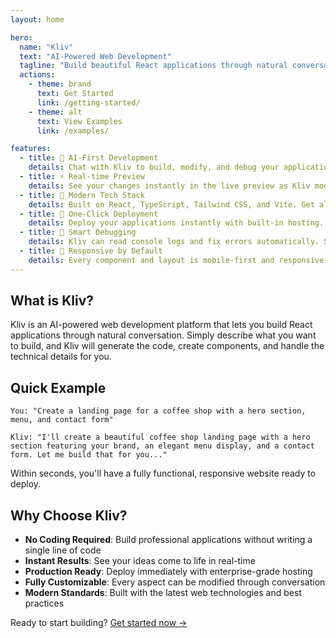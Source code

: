 ```yaml
---
layout: home

hero:
  name: "Kliv"
  text: "AI-Powered Web Development"
  tagline: "Build beautiful React applications through natural conversation"
  actions:
    - theme: brand
      text: Get Started
      link: /getting-started/
    - theme: alt
      text: View Examples
      link: /examples/

features:
  - title: 🤖 AI-First Development
    details: Chat with Kliv to build, modify, and debug your applications using natural language. No need to write code manually.
  - title: ⚡ Real-time Preview
    details: See your changes instantly in the live preview as Kliv modifies your code. What you see is what you get.
  - title: 🎨 Modern Tech Stack
    details: Built on React, TypeScript, Tailwind CSS, and Vite. Get all the benefits of modern web development.
  - title: 🚀 One-Click Deployment
    details: Deploy your applications instantly with built-in hosting. Custom domains and SSL included.
  - title: 🔧 Smart Debugging
    details: Kliv can read console logs and fix errors automatically. Spend less time debugging, more time building.
  - title: 📱 Responsive by Default
    details: Every component and layout is mobile-first and responsive. Your apps work perfectly on all devices.
---
```


## What is Kliv?

Kliv is an AI-powered web development platform that lets you build React applications through natural conversation. Simply describe what you want to build, and Kliv will generate the code, create components, and handle the technical details for you.

## Quick Example

```
You: "Create a landing page for a coffee shop with a hero section, menu, and contact form"

Kliv: "I'll create a beautiful coffee shop landing page with a hero section featuring your brand, an elegant menu display, and a contact form. Let me build that for you..."
```

Within seconds, you'll have a fully functional, responsive website ready to deploy.

## Why Choose Kliv?

- **No Coding Required**: Build professional applications without writing a single line of code
- **Instant Results**: See your ideas come to life in real-time
- **Production Ready**: Deploy immediately with enterprise-grade hosting
- **Fully Customizable**: Every aspect can be modified through conversation
- **Modern Standards**: Built with the latest web technologies and best practices

Ready to start building? [Get started now →](/getting-started/)